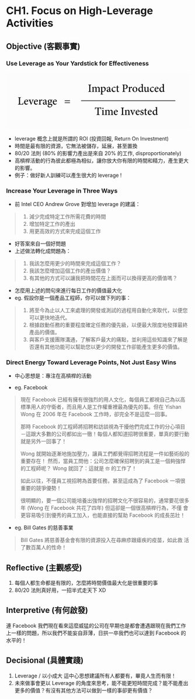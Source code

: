 # CH1. Focus on High-Leverage Activities

## Objective (客觀事實)
 
### Use Leverage as Your Yardstick for Effectiveness

![Leverage](https://github.com/adennis1984/BookClub/blob/master/TheEffectiveEngineer/CH1/Leverage.png?raw=true "Leverage")

* leverage 概念上就是所謂的 ROI (投資回報, Return On Investment)
* 時間是最有限的資源，它無法被儲存，延展，甚至置換
* 80/20 法則 (80% 的影響力產出是來自 20% 的工作, disproportionately)
* 高槓桿活動的行為彼此都極為相似，讓你放大你有限的時間和精力，產生更大的影響。       
* 例子：做好新人訓練可以產生很大的 leverage !

### Increase Your Leverage in Three Ways

* 前 Intel CEO Andrew Grove 對增加 leverage 的建議：
> 1. 減少完成特定工作所需花費的時間
> 2. 增加特定工作的產出
> 3. 用更高效的方式來完成這個工作

* 好答案來自一個好問題
* 上述做法轉化成問題為：
> 1. 我該怎麼用更少的時間來完成這個工作？
> 2. 我該怎麼增加這個工作的產出價值？
> 3. 有其他的方式可以讓我把時間花在上面而可以換得更高的價值嗎？
 
 * 怎麼用上述的問句來進行每日工作的價值最大化
 * eg. 假設你是一個產品工程師，你可以做下列的事：
> 1. 將至今為止以人工來處理的開發或測試的過程用自動化來取代，以便您可以更快地迭代。
> 2. 根據啟動任務的重要程度確定任務的優先級，以便最大限度地發揮最終產品的價值。
> 3. 與客戶支援團隊溝通，了解客戶最大的痛點，並利用這些知識來了解是否還有其他功能可以幫助您以更少的開發工作卻能產生更多的價值。

### Direct Energy Toward Leverage Points, Not Just Easy Wins

* 中心思想是：專注在高槓桿的活動

* eg. Facebook
> 現在 Facebook 已經有擁有很強烈的用人文化，每個員工都視自己為以高
> 標準用人的守衛者，而且用人是工作權重裡最為優先的事。但在 Yishan 
> Wong 在 2006 年在 Facebook 工作時，卻完全不是這麼一回事。
>
> 那時 Facebook 的工程師將招聘和訪談視為干擾他們完成工作的分心項目
> －這跟大多數的公司都如出一徹！每個人都知道招聘很重要，單真的要行動
> 就是另外一回事了！
>
> Wong 就開始逐漸地施加壓力，讓員工們都覺得招聘流程是一件如藝術般的
> 重要存在！
> 然而，當員工問他：公司怎麼確保招聘到的員工是一個夠強悍的工程師呢？
> Wong 就回了：這就是 `你` 的工作了！
> 
> 如此以往，不僅員工視招聘為首要任務，甚至這成為了 Facebook 一項很
> 重要的競爭優勢！
>
> 很明顯的，要一個公司能培養出強悍的招聘文化不很容易的，通常要花很多
> 年 (Wong 在 Facebook 共花了四年) 但這卻是一個很高槓桿行為，不僅
> 會更容易吸引到優秀的員工加入，也能直接的幫助 Facebook 的成長茁壯！

* eg. Bill Gates 的慈善事業
> Bill Gates 將慈善基金會有限的資源投入在尋麻疹跟瘧疾的疫苗，如此救
> 活了數百萬人的性命！


## Reflective (主觀感受) 
1. 每個人都生命都是有限的，怎麼將時間價值最大化是很重要的事
2. 80/20 法則真好用，一招半式走天下 XD

## Interpretive (有何啟發)
連 Facebook 我們現在看來這麼威猛的公司在早期也是都會遭遇跟現在我們工作上一樣的問題，所以我們不能妄自菲薄，日拱一卒我們也可以達到 Facebook 的水平的！
 
## Decisional (具體實踐)
1. Leverage / 以小成大 這中心思想建議所有人都要有，畢竟人生而有限！
2. 未來做事會更以 Leverage 的角度來思考，能不能更短時間完成？能不能產出更多的價值？有沒有其他方法可以做到一樣的事卻更有價值？


